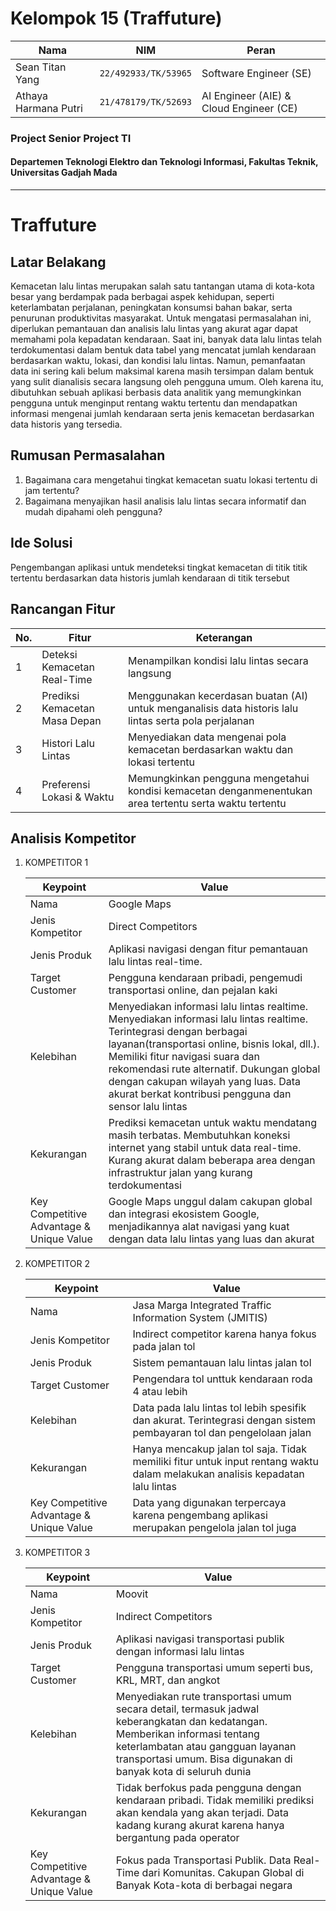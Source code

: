 # Kelompok 15 (Traffuture)

| Nama | NIM | Peran |
| ---- | --- | ----- |
| Sean Titan Yang | `22/492933/TK/53965` |Software Engineer (SE) |
| Athaya Harmana Putri | `21/478179/TK/52693` | AI Engineer (AIE) & Cloud Engineer (CE) |

### Project Senior Project TI

#### Departemen Teknologi Elektro dan Teknologi Informasi, Fakultas Teknik, Universitas Gadjah Mada

<hr>

# Traffuture

## Latar Belakang

Kemacetan lalu lintas merupakan salah satu tantangan utama di kota-kota besar yang
berdampak pada berbagai aspek kehidupan, seperti keterlambatan perjalanan,
peningkatan konsumsi bahan bakar, serta penurunan produktivitas masyarakat. Untuk 
mengatasi permasalahan ini, diperlukan pemantauan dan analisis lalu lintas yang akurat
agar dapat memahami pola kepadatan kendaraan. Saat ini, banyak data lalu lintas telah
terdokumentasi dalam bentuk data tabel yang mencatat jumlah kendaraan berdasarkan
waktu, lokasi, dan kondisi lalu lintas. Namun, pemanfaatan data ini sering kali belum
maksimal karena masih tersimpan dalam bentuk yang sulit dianalisis secara langsung oleh
pengguna umum. Oleh karena itu, dibutuhkan sebuah aplikasi berbasis data analitik yang
memungkinkan pengguna untuk menginput rentang waktu tertentu dan mendapatkan
informasi mengenai jumlah kendaraan serta jenis kemacetan berdasarkan data historis
yang tersedia.

## Rumusan Permasalahan

1. Bagaimana cara mengetahui tingkat kemacetan suatu lokasi tertentu di jam
tertentu?
2. Bagaimana menyajikan hasil analisis lalu lintas secara informatif dan mudah
dipahami oleh pengguna?

## Ide Solusi

Pengembangan aplikasi untuk mendeteksi tingkat kemacetan di titik titik tertentu
berdasarkan data historis jumlah kendaraan di titik tersebut

## Rancangan Fitur

| No. | Fitur | Keterangan |
| --- | ----- | ---------- |
|1| Deteksi Kemacetan Real-Time | Menampilkan kondisi lalu lintas secara langsung |
|2| Prediksi Kemacetan Masa Depan | Menggunakan kecerdasan buatan (AI) untuk menganalisis data historis lalu lintas serta pola perjalanan |
|3| Histori Lalu Lintas | Menyediakan data mengenai pola kemacetan berdasarkan waktu dan lokasi tertentu |
|4| Preferensi Lokasi & Waktu | Memungkinkan pengguna mengetahui kondisi kemacetan denganmenentukan area tertentu serta waktu tertentu |

## Analisis Kompetitor

1. KOMPETITOR 1
   
   | Keypoint | Value |
   | --- | --- |
   | Nama | Google Maps |
   | Jenis Kompetitor | Direct Competitors |
   | Jenis Produk | Aplikasi navigasi dengan fitur pemantauan lalu lintas real-time. |
   | Target Customer | Pengguna kendaraan pribadi, pengemudi transportasi online, dan pejalan kaki |
   | Kelebihan | Menyediakan informasi lalu lintas realtime. Menyediakan informasi lalu lintas realtime. Terintegrasi dengan berbagai layanan(transportasi online, bisnis lokal, dll.). Memiliki fitur navigasi suara dan rekomendasi rute alternatif. Dukungan global dengan cakupan wilayah yang luas. Data akurat berkat kontribusi pengguna dan sensor lalu lintas |
   | Kekurangan | Prediksi kemacetan untuk waktu mendatang masih terbatas. Membutuhkan koneksi internet yang stabil untuk data real-time. Kurang akurat dalam beberapa area dengan infrastruktur jalan yang kurang terdokumentasi |
   | Key Competitive Advantage & Unique Value | Google Maps unggul dalam cakupan global dan integrasi ekosistem Google, menjadikannya alat navigasi yang kuat dengan data lalu lintas yang luas dan akurat |
2. KOMPETITOR 2
   
   | Keypoint | Value |
   | --- | --- |
   | Nama | Jasa Marga Integrated Traffic Information System (JMITIS) |
   | Jenis Kompetitor | Indirect competitor karena hanya fokus pada jalan tol |
   | Jenis Produk | Sistem pemantauan lalu lintas jalan tol |
   | Target Customer | Pengendara tol unttuk kendaraan roda 4 atau lebih |
   | Kelebihan | Data pada lalu lintas tol lebih spesifik dan akurat. Terintegrasi dengan sistem pembayaran tol dan pengelolaan jalan |
   | Kekurangan | Hanya mencakup jalan tol saja. Tidak memiliki fitur untuk input rentang waktu dalam melakukan analisis kepadatan lalu lintas |
   | Key Competitive Advantage & Unique Value | Data yang digunakan terpercaya karena pengembang aplikasi merupakan pengelola jalan tol juga |
3. KOMPETITOR 3
   
   | Keypoint | Value |
   | --- | --- |
   | Nama | Moovit |
   | Jenis Kompetitor | Indirect Competitors |
   | Jenis Produk | Aplikasi navigasi transportasi publik dengan informasi lalu lintas |
   | Target Customer | Pengguna transportasi umum seperti bus, KRL, MRT, dan angkot |
   | Kelebihan | Menyediakan rute transportasi umum secara detail, termasuk jadwal keberangkatan dan kedatangan. Memberikan informasi tentang keterlambatan atau gangguan layanan transportasi umum. Bisa digunakan di banyak kota di seluruh dunia |
   | Kekurangan | Tidak berfokus pada pengguna dengan kendaraan pribadi. Tidak memiliki prediksi akan kendala yang akan terjadi. Data kadang kurang akurat karena hanya bergantung pada operator |
   | Key Competitive Advantage & Unique Value | Fokus pada Transportasi Publik. Data Real-Time dari Komunitas. Cakupan Global di Banyak Kota-kota di berbagai negara |